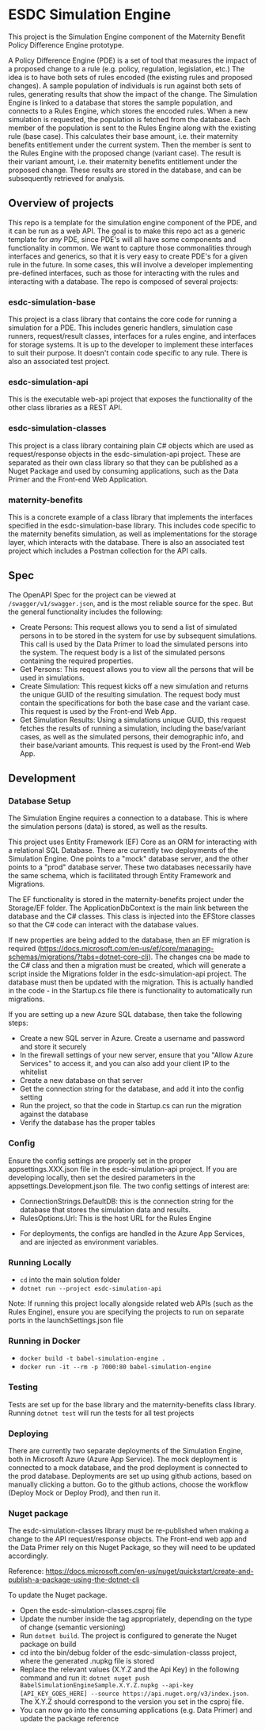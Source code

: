 # ESDC Simulation Engine

This project is the Simulation Engine component of the Maternity Benefit Policy Difference Engine prototype. 

A Policy Difference Engine (PDE) is a set of tool that measures the impact of a proposed change to a rule (e.g. policy, regulation, legislation, etc.) The idea is to have both sets of rules encoded (the existing rules and proposed changes). A sample population of individuals is run against both sets of rules, generating results that show the impact of the change. The Simulation Engine is linked to a database that stores the sample population, and connects to a Rules Engine, which stores the encoded rules. When a new simulation is requested, the population is fetched from the database. Each member of the population is sent to the Rules Engine along with the existing rule (base case). This calculates their base amount, i.e. their maternity benefits entitlement under the current system. Then the member is sent to the Rules Engine with the proposed change (variant case). The result is their variant amount, i.e. their maternity benefits entitlement under the proposed change. These results are stored in the database, and can be  subsequently retrieved for analysis.


## Overview of projects

This repo is a template for the simulation engine component of the PDE, and it can be run as a web API. The goal is to make this repo act as a generic template for *any* PDE, since PDE's will all have some components and functionality in common. We want to capture those commonalities through interfaces and generics, so that it is very easy to create PDE's for a given rule in the future. In some cases, this will involve a developer implementing pre-defined interfaces, such as those for interacting with the rules and interacting with a database. The repo is composed of several projects:

### esdc-simulation-base
This project is a class library that contains the core code for running a simulation for a PDE. This includes generic handlers, simulation case runners, request/result classes, interfaces for a rules engine, and interfaces for storage systems. It is up to the developer to implement these interfaces to suit their purpose. It doesn't contain code specific to any rule. There is also an associated test project.

### esdc-simulation-api
This is the executable web-api project that exposes the functionality of the other class libraries as a REST API.

### esdc-simulation-classes
This project is a class library containing plain C# objects which are used as request/response objects in the esdc-simulation-api project. These are separated as their own class library so that they can be published as a Nuget Package and used by consuming applications, such as the Data Primer and the Front-end Web Application. 

### maternity-benefits
This is a concrete example of a class library that implements the interfaces specified in the esdc-simulation-base library. This includes code specific to the maternity benefits simulation, as well as implementations for the storage layer, which interacts with the database. There is also an associated test project which includes a Postman collection for the API calls.

## Spec

The OpenAPI Spec for the project can be viewed at `/swagger/v1/swagger.json`, and is the most reliable source for the spec. But the general functionality includes the following:
- Create Persons: This request allows you to send a list of simulated persons in to be stored in the system for use by subsequent simulations. This call is used by the Data Primer to load the simulated persons into the system. The request body is a list of the simulated persons containing the required properties.
- Get Persons: This request allows you to view all the persons that will be used in simulations.
- Create Simulation: This request kicks off a new simulation and returns the unique GUID of the resulting simulation. The request body must contain the specifications for both the base case and the variant case. This request is used by the Front-end Web App.
- Get Simulation Results: Using a simulations unique GUID, this request fetches the results of running a simulation, including the base/variant cases, as well as the simulated persons, their demographic info, and their base/variant amounts. This request is used by the Front-end Web App.

## Development

### Database Setup
The Simulation Engine requires a connection to a database. This is where the simulation persons (data) is stored, as well as the results. 

This project uses Entity Framework (EF) Core as an ORM for interacting with a relational SQL Database.  There are currently two deployments of the Simulation Engine. One points to a "mock" database server, and the other points to a "prod" database server. These two databases necessarily have the same schema, which is facilitated through Entity Framework and Migrations. 

The EF functionality is stored in the maternity-benefits project under the Storage/EF folder. The ApplicationDbContext is the main link between the database and the C# classes. This class is injected into the EFStore classes so that the C# code can interact with the database values. 

If new properties are being added to the database, then an EF migration is required (https://docs.microsoft.com/en-us/ef/core/managing-schemas/migrations/?tabs=dotnet-core-cli). The changes cna be made to the C# class and then a migration must be created, which will generate a script inside the Migrations folder in the esdc-simulation-api project. The database must then be updated with the migration. This is actually handled in the code - in the Startup.cs file there is functionality to automatically run migrations.

If you are setting up a new Azure SQL database, then take the following steps:
- Create a new SQL server  in Azure. Create a username and password and store it securely
- In the firewall settings of your new server, ensure that you "Allow Azure Services" to access it, and you can also add your client IP to the whitelist
- Create a new database on that server
- Get the connection string for the database, and add it into the config setting
- Run the project, so that the code in Startup.cs can run the migration against the database
- Verify the database has the proper tables


### Config

Ensure the config settings are properly set in the proper appsettings.XXX.json file in the esdc-simulation-api project. If you are developing locally, then set the desired parameters in the appsettings.Development.json file. The two config settings of interest are:
- ConnectionStrings.DefaultDB: this is the connection string for the database that stores the simulation data and results.
- RulesOptions.Url: This is the host URL for the Rules Engine

* For deployments, the configs are handled in the Azure App Services, and are injected as environment variables.

### Running Locally

- `cd` into the main solution folder
- `dotnet run --project esdc-simulation-api`

Note: If running this project locally alongside related web APIs (such as the Rules Engine), ensure you are specifying the projects to run on separate ports in the launchSettings.json file

### Running in Docker

- `docker build -t babel-simulation-engine .`
- `docker run -it --rm -p 7000:80 babel-simulation-engine`

### Testing

Tests are set up for the base library and the maternity-benefits class library. Running `dotnet test` will run the tests for all test projects

### Deploying

There are currently two separate deployments of the Simulation Engine, both in Microsoft Azure (Azure App Service). The mock deployment is connected to a mock database, and the prod deployment is connected to the prod database. Deployments are set up using github actions, based on manually clicking a button. Go to the github actions, choose the workflow (Deploy Mock or Deploy Prod), and then run it.

### Nuget package

The esdc-simulation-classes library must be re-published when making a change to the API request/response objects. The Front-end web app and the Data Primer rely on this Nuget Package, so they will need to be updated accordingly.

Reference: https://docs.microsoft.com/en-us/nuget/quickstart/create-and-publish-a-package-using-the-dotnet-cli

To update the Nuget package.
- Open the esdc-simulation-classes.csproj file
- Update the number inside the <Version> tag appropriately, depending on the type of change (semantic versioning)
- Run `dotnet build`. The project is configured to generate the Nuget package on build
- cd into the bin/debug folder of the esdc-simulation-classs project, where the generated .nupkg file is stored
- Replace the relevant values (X.Y.Z and the Api Key) in the following command and run it: `dotnet nuget push BabelSimulationEngineSample.X.Y.Z.nupkg --api-key [API_KEY_GOES_HERE] --source https://api.nuget.org/v3/index.json`. The X.Y.Z should correspond to the version you set in the csproj file.
- You can now go into the consuming applications (e.g. Data Primer) and update the package reference
 
 
